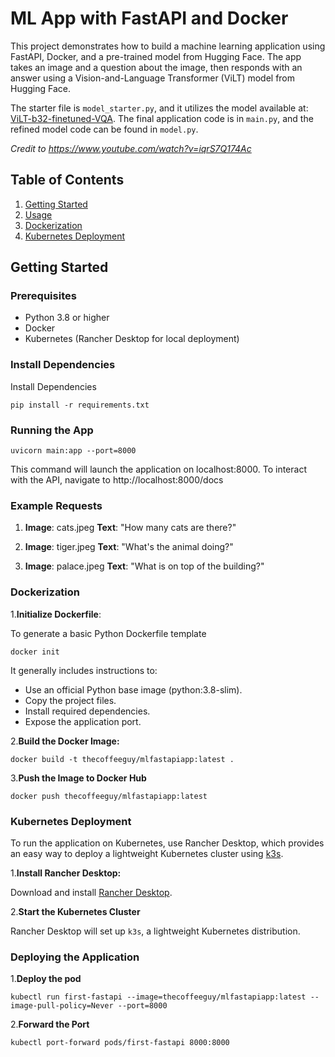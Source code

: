 # ML App with FastAPI and Docker

This project demonstrates how to build a machine learning application using FastAPI, Docker, and a pre-trained model from Hugging Face. The app takes an image and a question about the image, then responds with an answer using a Vision-and-Language Transformer (ViLT) model from Hugging Face.

The starter file is `model_starter.py`, and it utilizes the model available at: [ViLT-b32-finetuned-VQA](https://huggingface.co/dandelin/vilt-b32-finetuned-vqa). The final application code is in `main.py`, and the refined model code can be found in `model.py`.

*Credit to https://www.youtube.com/watch?v=iqrS7Q174Ac*

## Table of Contents

1. [Getting Started](#getting-started)
2. [Usage](#usage)
3. [Dockerization](#dockerization)
4. [Kubernetes Deployment](#kubernetes-deployment)

## Getting Started

### Prerequisites

- Python 3.8 or higher
- Docker
- Kubernetes (Rancher Desktop for local deployment)

### Install Dependencies
Install Dependencies
```
pip install -r requirements.txt
```

### Running the App

```
uvicorn main:app --port=8000
```

This command will launch the application on localhost:8000. To interact with the API, navigate to http://localhost:8000/docs

### Example Requests

1. **Image**: cats.jpeg
**Text**: "How many cats are there?"

2. **Image**: tiger.jpeg
**Text**: "What's the animal doing?"

3. **Image**: palace.jpeg
**Text**: "What is on top of the building?"


### Dockerization
1.**Initialize Dockerfile**:

To generate a basic Python Dockerfile template
```
docker init
```
It generally includes instructions to:

- Use an official Python base image (python:3.8-slim).
- Copy the project files.
- Install required dependencies.
- Expose the application port.

2.**Build the Docker Image:**

```
docker build -t thecoffeeguy/mlfastapiapp:latest .
```


3.**Push the Image to Docker Hub**
```
docker push thecoffeeguy/mlfastapiapp:latest
```

### Kubernetes Deployment
To run the application on Kubernetes, use Rancher Desktop, which provides an easy way to deploy a lightweight Kubernetes cluster using [k3s](https://k3s.io/).

1.**Install Rancher Desktop:**

Download and install [Rancher Desktop](https://rancherdesktop.io/).

2.**Start the Kubernetes Cluster**

Rancher Desktop will set up `k3s`, a lightweight Kubernetes distribution.

### Deploying the Application

1.**Deploy the pod**
```
kubectl run first-fastapi --image=thecoffeeguy/mlfastapiapp:latest --image-pull-policy=Never --port=8000
```
2.**Forward the Port**
```
kubectl port-forward pods/first-fastapi 8000:8000
```


